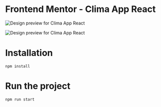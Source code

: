 # Frontend Mentor - Clima App React

![Design preview for Clima App React](./design/sample1.png)

![Design preview for Clima App React](./design/sample2.png)

# Installation

`npm install`

# Run the project
`npm run start`
